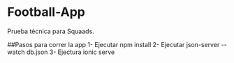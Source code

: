 # Football-App
Prueba técnica para Squaads.

##Pasos para correr la app
1- Ejecutar npm install
2- Ejecutar json-server --watch db.json
3- Ejectura ionic serve
